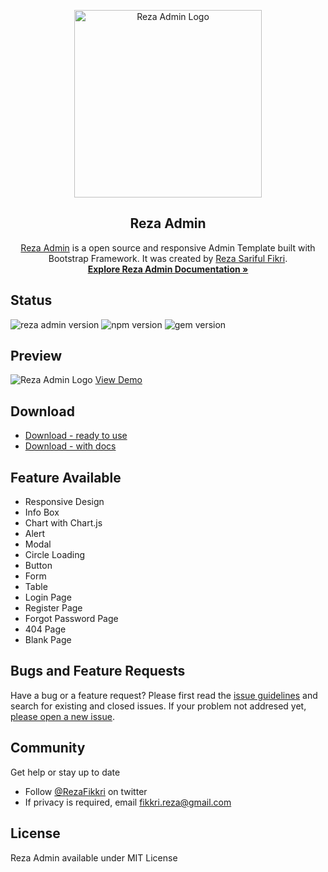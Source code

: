 <p align="center">
  <a href="https://rezafikkri.github.io/Reza-Admin/" title="Reza Admin"><img alt="Reza Admin Logo" src="https://rezafikkri.github.io/Reza-Admin/dist/img/Reza_Admin.svg" width="300"></a>
</p>

<h2 align="center">Reza Admin</h2>

<p align="center">
  <a href="https://rezafikkri.github.io/Reza-Admin/" title="Reza Admin">Reza Admin</a> is a open source and responsive Admin Template built with Bootstrap Framework. It was created by <a href="https://twitter.com/fikkrireza">Reza Sariful Fikri</a>.<br><a title="Documentation" href="https://rezafikkri.github.io/Reza-Admin/docs"><strong>Explore Reza Admin Documentation &raquo;</strong></a>
</p>

## Status
![reza admin version](https://img.shields.io/badge/version-1.0.1%20beta-blue) ![npm version](https://img.shields.io/badge/npm-6.14.7-brightgreen) ![gem version](https://img.shields.io/badge/gem-3.1.4-brightgreen)

## Preview
<img alt="Reza Admin Logo" src="https://rezafikkri.github.io/Reza-Admin/dist/img/rezaadmin.jpg">
<a href="https://rezafikkri.github.io/Reza-Admin/" title="Reza Admin">View Demo</a>

## Download
- [Download - ready to use](https://github.com/rezafikkri/Reza-Admin/releases/download/v1.0.1-beta/Reza-Admin-v1.0.1-beta.zip)
- [Download - with docs](https://github.com/rezafikkri/Reza-Admin/releases/download/v1.0.1-beta/Reza-Admin-and-doc-v1.0.1-beta.zip)

## Feature Available
- Responsive Design
- Info Box
- Chart with Chart.js
- Alert
- Modal
- Circle Loading
- Button
- Form
- Table
- Login Page
- Register Page
- Forgot Password Page
- 404 Page
- Blank Page 

## Bugs and Feature Requests
Have a bug or a feature request? Please first read the [issue guidelines](https://github.com/rezafikkri/Reza-Admin/blob/master/CONTRIBUTING.md) and search for existing and closed issues. If your problem not addresed yet, [please open a new issue](https://github.com/rezafikkri/Reza-Admin/issues/new).

## Community
Get help or stay up to date
- Follow [@RezaFikkri](https://twitter.com/fikkrireza) on twitter
- If privacy is required, email fikkri.reza@gmail.com

## License
Reza Admin available under MIT License
